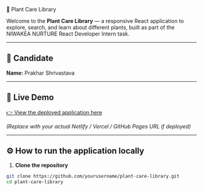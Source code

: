 🌱 Plant Care Library

Welcome to the **Plant Care Library** — a responsive React application to explore, search, and learn about different plants, built as part of the NIWAKEA NURTURE React Developer Intern task.

---

## 👤 Candidate
**Name:** Prakhar Shrivastava

---

## 🚀 Live Demo
[👉 View the deployed application here](https://your-deployment-link.com)

*(Replace with your actual Netlify / Vercel / GitHub Pages URL if deployed)*

---

## ⚙️ How to run the application locally

1. **Clone the repository**
```bash
git clone https://github.com/yourusername/plant-care-library.git
cd plant-care-library
